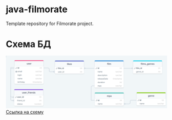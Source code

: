 # java-filmorate
Template repository for Filmorate project.
# Схема БД
![alt text](https://github.com/SemenenkoEugene/java-filmorate/blob/main/2023-05-19_19-49-54.png?raw=true)
[Ссылка на схему](https://drawsql.app/teams/eugene82s-team/diagrams/filarmonatesql)
